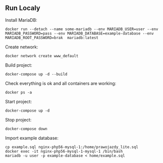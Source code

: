 
## Run Localy
Install MariaDB:
```
docker run --detach --name some-mariadb --env MARIADB_USER=user --env MARIADB_PASSWORD=pass --env MARIADB_DATABASE=example-database --env MARIADB_ROOT_PASSWORD=brak  mariadb:latest
```
Create network:
```
docker network create www_default
```
Build project:
```
docker-compose up -d --build
```
Check everything is ok and all containers are working:
```
docker ps -a
```
Start project:
```
docker-compose up -d
```
Stop project:
```
docker-compose down
```
Import example database:
```
cp example.sql nginx-php56-mysql-1:/home/prawojazdy_lite.sql
docker exec -it nginx-php56-mysql-1-mysql-1 /bin/bash
mariadb -u user -p example-database < home/example.sql
```